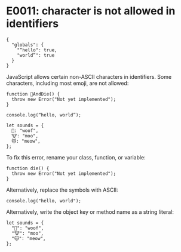 # E0011: character is not allowed in identifiers

```config-for-examples
{
  "globals": {
    "“hello": true,
    "world”": true
  }
}
```

JavaScript allows certain non-ASCII characters in identifiers. Some characters,
including most emoji, are not allowed:

    function 💩AndDie() {
      throw new Error("Not yet implemented");
    }

    console.log(“hello, world”);

    let sounds = {
      🐶: "woof",
      🐮: "moo",
      🐱: "meow",
    };

To fix this error, rename your class, function, or variable:

    function die() {
      throw new Error("Not yet implemented");
    }

Alternatively, replace the symbols with ASCII:

    console.log("hello, world");

Alternatively, write the object key or method name as a string literal:

    let sounds = {
      "🐶": "woof",
      "🐮": "moo",
      "🐱": "meow",
    };
